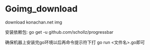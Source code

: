 # Goimg_download
download konachan.net img

安装依赖包:
go get -u github.com/schollz/progressbar

确保机器上安装完go环境以后再命令提示符下打 go run <文件名>.go即可
